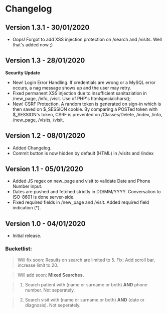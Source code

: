 # Changelog

## Version 1.3.1 - 30/01/2020
- Oops! Forgot to add XSS injection protection on /search and /visits. Well that's added now ;) 

## Version 1.3 - 28/01/2020
**Security Update**
- New! Login Error Handling. If credentials are wrong or a MySQL error occurs, a nag message shows up and the user may retry.
- Fixed permanent XSS injection due to insufficient sanitaziation in /new_page, /info, /visit. Use of PHP's htmlspecialchars();
- New! CSRF Protection. A random token is generated on sign-in which is then saved on $_SESSION cookie. By comparing a POSTed token with $_SESSION's token, CSRF is prevented on /Classes/Delete, /index, /info, /new_page, /visits, /visit.

## Version 1.2 - 08/01/2020
- Added Changelog.
- Commit button is now hidden by default (HTML) in /visits and /index

## Version 1.1 - 05/01/2020
- Added JS regex on new_page and visit to validate Date and Phone Number input.
- Dates are pushed and fetched strictly in DD/MM/YYYY. Conversation to ISO-8601 is done server-side.
- Fixed required fields in /new_page and /visit. Added required field indication (*).


## Version 1.0 - 04/01/2020
- Initial release.

### Bucketlist:

> Will fix soon: Results on search are limited to 5. Fix: Add scroll bar, increase limit to 20.

> Will add soon: __Mixed Searches.__

> 1. Search patient with (name or surname or both) __AND__ phone number. Not seperately.

> 2. Search visit with (name or surname or both) __AND__ (date or diagnosis). Not seperately.
  